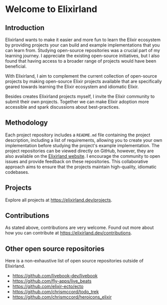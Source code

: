 # Welcome to Elixirland

## Introduction

Elixirland wants to make it easier and more fun to learn the Elixir ecosystem by providing projects your can build and example implementations that you can learn from. Studying open-source repositories was a crucial part of my learning journey. I appreciate the existing open-source initiatives, but I also found that having access to a broader range of projects would have been beneficial.

With Elixirland, I aim to complement the current collection of open-source projects by making open-source Elixir projects available that are specifically geared towards learning the Elixir ecosystem and idiomatic Elixir.

Besides creates Elixirland projects myself, I invite the Elixir community to submit their own projects. Together we can make Elixir adoption more accessible and spark discussions about best-practices.

## Methodology

Each project repository includes a `README.md` file containing the project description, including a list of requirements, allowing you to create your own implementation before studying the project's example implementation. The project repositories can be viewed directly on GitHub, however, they are also available on the [Elixirland website](https://elixirland.dev). I encourage the community to open issues and provide feedback on these repositories. This collaborative approach aims to ensure that the projects maintain high-quality, idiomatic codebases.

## Projects
Explore all projects at https://elixirland.dev/projects.

## Contributions
As stated above, contributions are very welcome. Found out more about how you can contribute at https://elixirland.dev/contributions.

## Other open source repositories
Here is a non-exhaustive list of open source repositories outside of Elixirland.

  - https://github.com/livebook-dev/livebook
  - https://github.com/fly-apps/live_beats
  - https://github.com/elixir-ecto/ecto
  - https://github.com/chrismccord/todo_trek
  - https://github.com/chrismccord/heroicons_elixir
